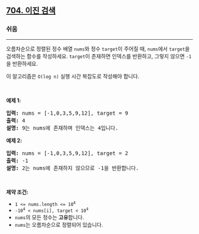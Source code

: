 <h2><a href="https://leetcode.com/problems/binary-search">704. 이진 검색</a></h2><h3>쉬움</h3><hr><p>오름차순으로 정렬된 정수 배열 <code>nums</code>와 정수 <code>target</code>이 주어질 때, <code>nums</code>에서 <code>target</code>을 검색하는 함수를 작성하세요. <code>target</code>이 존재하면 인덱스를 반환하고, 그렇지 않으면 <code>-1</code>을 반환하세요.</p>

<p>이 알고리즘은 <code>O(log n)</code> 실행 시간 복잡도로 작성해야 합니다.</p>

<p>&nbsp;</p>
<p><strong class="example">예제 1:</strong></p>

<pre>
<strong>입력:</strong> nums = [-1,0,3,5,9,12], target = 9
<strong>출력:</strong> 4
<strong>설명:</strong> 9는 nums에 존재하며 인덱스는 4입니다.
</pre>

<p><strong class="example">예제 2:</strong></p>

<pre>
<strong>입력:</strong> nums = [-1,0,3,5,9,12], target = 2
<strong>출력:</strong> -1
<strong>설명:</strong> 2는 nums에 존재하지 않으므로 -1을 반환합니다.
</pre>

<p>&nbsp;</p>
<p><strong>제약 조건:</strong></p>

<ul>
	<li><code>1 &lt;= nums.length &lt;= 10<sup>4</sup></code></li>
	<li><code>-10<sup>4</sup> &lt; nums[i], target &lt; 10<sup>4</sup></code></li>
	<li><code>nums</code>의 모든 정수는 <strong>고유</strong>합니다.</li>
	<li><code>nums</code>는 오름차순으로 정렬되어 있습니다.</li>
</ul>